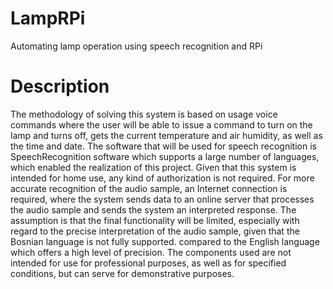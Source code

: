 # LampRPi
Automating lamp operation using speech recognition and RPi

# Description
The methodology of solving this system is based on usage
voice commands where the user will be able to issue a command to turn on the lamp and
turns off, gets the current temperature and air humidity, as well as the time and date.
The software that will be used for speech recognition is SpeechRecognition software which
supports a large number of languages, which enabled the realization of this project. Given that
this system is intended for home use, any kind of authorization is not required.
For more accurate recognition of the audio sample, an Internet connection is required, where the system sends
data to an online server that processes the audio sample and sends the system an interpreted response.
The assumption is that the final functionality will be limited, especially with regard to the precise interpretation of the audio sample, given that the Bosnian language is not fully supported.
compared to the English language which offers a high level of precision. The components used are not
intended for use for professional purposes, as well as for specified conditions, but can
serve for demonstrative purposes.
